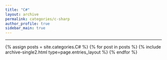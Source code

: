 ```yaml
---
title: "C#"
layout: archive
permalink: categories/c-sharp
author_profile: true
sidebar_main: true
---
```


<!-- 공백이 포함되어 있는 카테고리 이름의 경우 site.categories['a b c'] 이런식으로! -->

***

{% assign posts = site.categories.C# %}
{% for post in posts %} {% include archive-single2.html type=page.entries_layout %} {% endfor %}